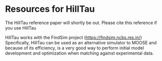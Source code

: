 # Resources for HillTau

The HillTau reference paper will shortly be out. Please cite this reference
if you use HillTau

HillTau works with the FindSim project (https://findsim.ncbs.res.in/)
Specifically, HillTau can be used as an alternative simulator to MOOSE
and because of its efficiency, is a very good way to perform initial
model development and optimization when matching against experimental data.



